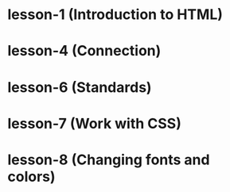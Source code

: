 # lesson-1 (Introduction to HTML)
# lesson-4 (Connection)
# lesson-6 (Standards)
# lesson-7 (Work with CSS)
# lesson-8 (Changing fonts and colors)